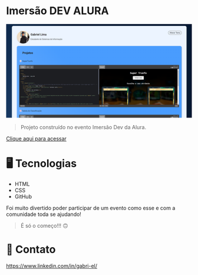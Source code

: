# Imersão DEV ALURA

![preview](./.github/preview.png)


>Projeto construído no evento Imersão Dev da Alura.

[Clique aqui para acessar](https://limanada.github.io/imersao-ALURA/)

# 🖥️ Tecnologias
  - HTML
  - CSS
  - GitHub

Foi muito divertido poder participar de um evento como esse e com a comunidade toda se ajudando! 

>É só o começo!!! 🙃

# 📨 Contato
https://www.linkedin.com/in/gabri-el/